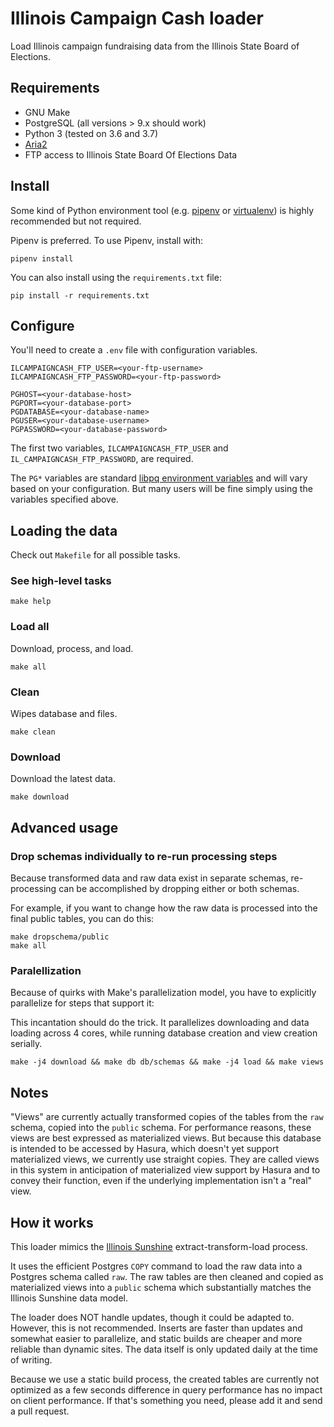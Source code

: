 # Illinois Campaign Cash loader

Load Illinois campaign fundraising data from the Illinois State Board of Elections.

## Requirements

* GNU Make
* PostgreSQL (all versions > 9.x should work)
* Python 3 (tested on 3.6 and 3.7)
* [Aria2](https://aria2.github.io/)
* FTP access to Illinois State Board Of Elections Data

## Install

Some kind of Python environment tool (e.g. [pipenv](https://docs.pipenv.org/) or [virtualenv](https://virtualenv.pypa.io/en/stable/)) is highly recommended but not required.

Pipenv is preferred. To use Pipenv, install with:

```
pipenv install
```

You can also install using the `requirements.txt` file:

```
pip install -r requirements.txt
```

## Configure

You'll need to create a `.env` file with configuration variables.

```
ILCAMPAIGNCASH_FTP_USER=<your-ftp-username>
ILCAMPAIGNCASH_FTP_PASSWORD=<your-ftp-password>

PGHOST=<your-database-host>
PGPORT=<your-database-port>
PGDATABASE=<your-database-name>
PGUSER=<your-database-username>
PGPASSWORD=<your-database-password>
```

The first two variables, `ILCAMPAIGNCASH_FTP_USER` and `IL_CAMPAIGNCASH_FTP_PASSWORD`, are required.

The `PG*` variables are standard [libpq environment variables](https://www.postgresql.org/docs/current/libpq-envars.html) and will vary based on your configuration. But many users will be fine simply using the variables specified above.

## Loading the data

Check out `Makefile` for all possible tasks.

### See high-level tasks

```
make help
```

### Load all

Download, process, and load.

```
make all
```

### Clean

Wipes database and files.

```
make clean
```

### Download

Download the latest data.

```
make download
```

## Advanced usage

### Drop schemas individually to re-run processing steps

Because transformed data and raw data exist in separate schemas, re-processing can be accomplished by dropping either or both schemas.

For example, if you want to change how the raw data is processed into the final public tables, you can do this:

```
make dropschema/public
make all
```

### Paralellization

Because of quirks with Make's parallelization model, you have to explicitly parallelize for steps that support it:

This incantation should do the trick. It parallelizes downloading and data loading across 4 cores, while running database creation and view creation serially.

```
make -j4 download && make db db/schemas && make -j4 load && make views
```

## Notes

"Views" are currently actually transformed copies of the tables from the `raw` schema, copied into the `public` schema. For performance reasons, these views are best expressed as materialized views. But because this database is intended to be accessed by Hasura, which doesn't yet support materialized views, we currently use straight copies. They are called views in this system in anticipation of materialized view support by Hasura and to convey their function, even if the underlying implementation isn't a "real" view.

## How it works

This loader mimics the [Illinois Sunshine](https://illinoissunshine.org/) extract-transform-load process.

It uses the efficient Postgres `COPY` command to load the raw data into a Postgres schema called `raw`. The raw tables are then cleaned and copied as materialized views into a `public` schema which substantially matches the Illinois Sunshine data model.

The loader does NOT handle updates, though it could be adapted to. However, this is not recommended. Inserts are faster than updates and somewhat easier to parallelize, and static builds are cheaper and more reliable than dynamic sites. The data itself is only updated daily at the time of writing.

Because we use a static build process, the created tables are currently not optimized as a few seconds difference in query performance has no impact on client performance. If that's something you need, please add it and send a pull request.
